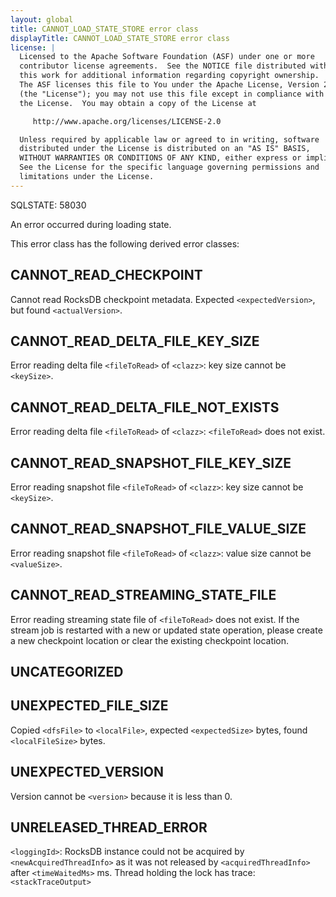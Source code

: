 ```yaml
---
layout: global
title: CANNOT_LOAD_STATE_STORE error class
displayTitle: CANNOT_LOAD_STATE_STORE error class
license: |
  Licensed to the Apache Software Foundation (ASF) under one or more
  contributor license agreements.  See the NOTICE file distributed with
  this work for additional information regarding copyright ownership.
  The ASF licenses this file to You under the Apache License, Version 2.0
  (the "License"); you may not use this file except in compliance with
  the License.  You may obtain a copy of the License at

     http://www.apache.org/licenses/LICENSE-2.0

  Unless required by applicable law or agreed to in writing, software
  distributed under the License is distributed on an "AS IS" BASIS,
  WITHOUT WARRANTIES OR CONDITIONS OF ANY KIND, either express or implied.
  See the License for the specific language governing permissions and
  limitations under the License.
---
```


SQLSTATE: 58030

An error occurred during loading state.

This error class has the following derived error classes:

## CANNOT_READ_CHECKPOINT

Cannot read RocksDB checkpoint metadata. Expected `<expectedVersion>`, but found `<actualVersion>`.

## CANNOT_READ_DELTA_FILE_KEY_SIZE

Error reading delta file `<fileToRead>` of `<clazz>`: key size cannot be `<keySize>`.

## CANNOT_READ_DELTA_FILE_NOT_EXISTS

Error reading delta file `<fileToRead>` of `<clazz>`: `<fileToRead>` does not exist.

## CANNOT_READ_SNAPSHOT_FILE_KEY_SIZE

Error reading snapshot file `<fileToRead>` of `<clazz>`: key size cannot be `<keySize>`.

## CANNOT_READ_SNAPSHOT_FILE_VALUE_SIZE

Error reading snapshot file `<fileToRead>` of `<clazz>`: value size cannot be `<valueSize>`.

## CANNOT_READ_STREAMING_STATE_FILE

Error reading streaming state file of `<fileToRead>` does not exist. If the stream job is restarted with a new or updated state operation, please create a new checkpoint location or clear the existing checkpoint location.

## UNCATEGORIZED



## UNEXPECTED_FILE_SIZE

Copied `<dfsFile>` to `<localFile>`, expected `<expectedSize>` bytes, found `<localFileSize>` bytes.

## UNEXPECTED_VERSION

Version cannot be `<version>` because it is less than 0.

## UNRELEASED_THREAD_ERROR

`<loggingId>`: RocksDB instance could not be acquired by `<newAcquiredThreadInfo>` as it was not released by `<acquiredThreadInfo>` after `<timeWaitedMs>` ms.
Thread holding the lock has trace: `<stackTraceOutput>`


